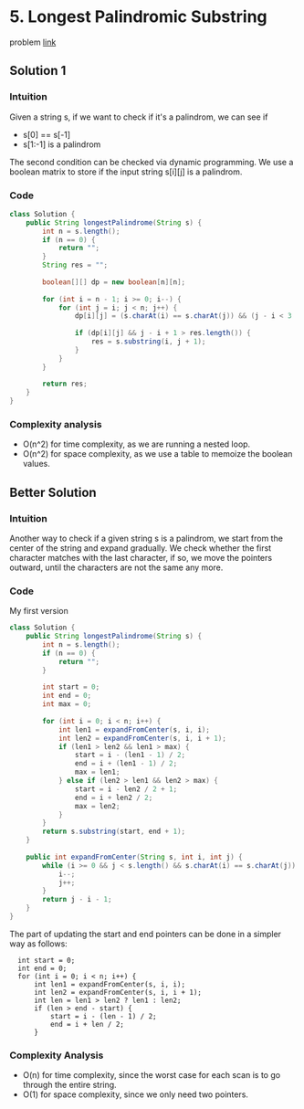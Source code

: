 # 5. Longest Palindromic Substring
problem [link](https://leetcode.com/problems/longest-palindromic-substring/)

## Solution 1

### Intuition
Given a string s, if we want to check if it's a palindrom, we can see if
* s[0] == s[-1]
* s[1:-1] is a palindrom

The second condition can be checked via dynamic programming. We use a boolean matrix to store if the input string s[i][j] is a palindrom.

### Code
```java 
class Solution {
    public String longestPalindrome(String s) {
        int n = s.length();
        if (n == 0) {
            return "";
        }
        String res = "";
        
        boolean[][] dp = new boolean[n][n];
        
        for (int i = n - 1; i >= 0; i--) {
            for (int j = i; j < n; j++) {
                dp[i][j] = (s.charAt(i) == s.charAt(j)) && (j - i < 3 || dp[i + 1][j - 1]);
                
                if (dp[i][j] && j - i + 1 > res.length()) {
                    res = s.substring(i, j + 1);
                }
            }
        }
        
        return res;
    }
}
```
### Complexity analysis
* O(n^2) for time complexity, as we are running a nested loop.
* O(n^2) for space complexity, as we use a table to memoize the boolean values.

## Better Solution
### Intuition
Another way to check if a given string s is a palindrom, we start from the center of the string and expand gradually. 
We check whether the first character matches with the last character, if so, we move the pointers outward, until the characters are not the same any more.

### Code 
My first version
```java
class Solution {
    public String longestPalindrome(String s) {
        int n = s.length();
        if (n == 0) {
            return "";
        }
        
        int start = 0;
        int end = 0;
        int max = 0;
        
        for (int i = 0; i < n; i++) {
            int len1 = expandFromCenter(s, i, i);
            int len2 = expandFromCenter(s, i, i + 1);
            if (len1 > len2 && len1 > max) {
                start = i - (len1 - 1) / 2;
                end = i + (len1 - 1) / 2;
                max = len1;
            } else if (len2 > len1 && len2 > max) {
                start = i - len2 / 2 + 1;
                end = i + len2 / 2;
                max = len2;
            }
        }
        return s.substring(start, end + 1);
    }
    
    public int expandFromCenter(String s, int i, int j) {
        while (i >= 0 && j < s.length() && s.charAt(i) == s.charAt(j)) {
            i--;
            j++;
        }
        return j - i - 1;
    }
}
```
The part of updating the start and end pointers can be done in a simpler way as follows:
```
  int start = 0;
  int end = 0;
  for (int i = 0; i < n; i++) {
      int len1 = expandFromCenter(s, i, i);
      int len2 = expandFromCenter(s, i, i + 1);
      int len = len1 > len2 ? len1 : len2;
      if (len > end - start) {
          start = i - (len - 1) / 2;
          end = i + len / 2;
      }
```

### Complexity Analysis
* O(n) for time complexity, since the worst case for each scan is to go through the entire string.
* O(1) for space complexity, since we only need two pointers.
            
